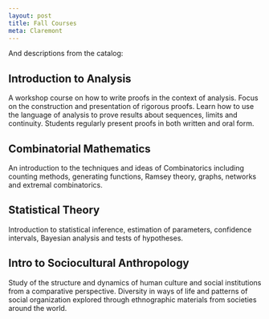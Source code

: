 ```yaml
---
layout: post
title: Fall Courses
meta: Claremont
---
```


And descriptions from the catalog:

## Introduction to Analysis

A workshop course on how to write proofs in the context of analysis. Focus on the construction and presentation of rigorous proofs. Learn how to use the language of analysis to prove results about sequences, limits and continuity. Students regularly present proofs in both written and oral form.

## Combinatorial Mathematics

An introduction to the techniques and ideas of Combinatorics including counting methods, generating functions, Ramsey theory, graphs, networks and extremal combinatorics.

## Statistical Theory

Introduction to statistical inference, estimation of parameters, confidence intervals, Bayesian analysis and tests of hypotheses.

## Intro to Sociocultural Anthropology

Study of the structure and dynamics of human culture and social institutions from a comparative perspective. Diversity in ways of life and patterns of social organization explored through ethnographic materials from societies around the world.
